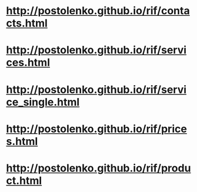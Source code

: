 # http://postolenko.github.io/rif/contacts.html
# http://postolenko.github.io/rif/services.html
# http://postolenko.github.io/rif/service_single.html
# http://postolenko.github.io/rif/prices.html
# http://postolenko.github.io/rif/product.html